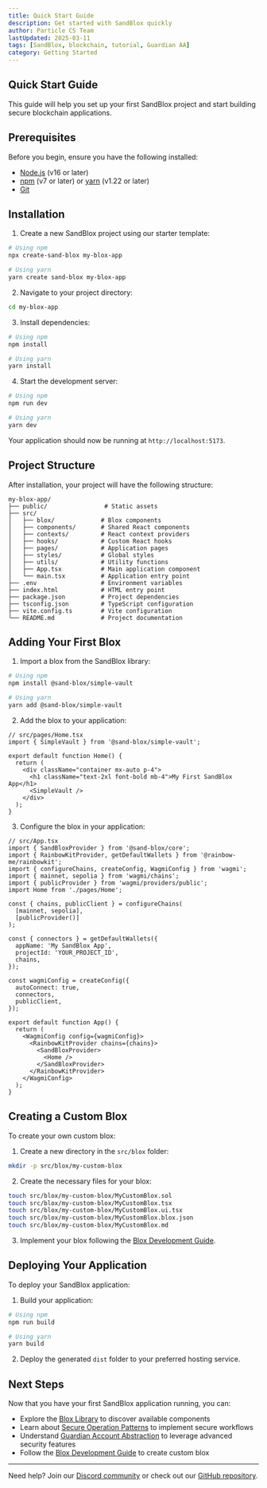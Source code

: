 ```yaml
---
title: Quick Start Guide
description: Get started with SandBlox quickly
author: Particle CS Team
lastUpdated: 2025-03-11
tags: [SandBlox, blockchain, tutorial, Guardian AA]
category: Getting Started
---
```


## Quick Start Guide

This guide will help you set up your first SandBlox project and start building secure blockchain applications.

## Prerequisites

Before you begin, ensure you have the following installed:

- [Node.js](https://nodejs.org/) (v16 or later)
- [npm](https://www.npmjs.com/) (v7 or later) or [yarn](https://yarnpkg.com/) (v1.22 or later)
- [Git](https://git-scm.com/)

## Installation

1. Create a new SandBlox project using our starter template:

```bash
# Using npm
npx create-sand-blox my-blox-app

# Using yarn
yarn create sand-blox my-blox-app
```

2. Navigate to your project directory:

```bash
cd my-blox-app
```

3. Install dependencies:

```bash
# Using npm
npm install

# Using yarn
yarn install
```

4. Start the development server:

```bash
# Using npm
npm run dev

# Using yarn
yarn dev
```

Your application should now be running at `http://localhost:5173`.

## Project Structure

After installation, your project will have the following structure:

```
my-blox-app/
├── public/                # Static assets
├── src/
│   ├── blox/             # Blox components
│   ├── components/       # Shared React components
│   ├── contexts/         # React context providers
│   ├── hooks/            # Custom React hooks
│   ├── pages/            # Application pages
│   ├── styles/           # Global styles
│   ├── utils/            # Utility functions
│   ├── App.tsx           # Main application component
│   └── main.tsx          # Application entry point
├── .env                  # Environment variables
├── index.html            # HTML entry point
├── package.json          # Project dependencies
├── tsconfig.json         # TypeScript configuration
├── vite.config.ts        # Vite configuration
└── README.md             # Project documentation
```

## Adding Your First Blox

1. Import a blox from the SandBlox library:

```bash
# Using npm
npm install @sand-blox/simple-vault

# Using yarn
yarn add @sand-blox/simple-vault
```

2. Add the blox to your application:

```tsx
// src/pages/Home.tsx
import { SimpleVault } from '@sand-blox/simple-vault';

export default function Home() {
  return (
    <div className="container mx-auto p-4">
      <h1 className="text-2xl font-bold mb-4">My First SandBlox App</h1>
      <SimpleVault />
    </div>
  );
}
```

3. Configure the blox in your application:

```tsx
// src/App.tsx
import { SandBloxProvider } from '@sand-blox/core';
import { RainbowKitProvider, getDefaultWallets } from '@rainbow-me/rainbowkit';
import { configureChains, createConfig, WagmiConfig } from 'wagmi';
import { mainnet, sepolia } from 'wagmi/chains';
import { publicProvider } from 'wagmi/providers/public';
import Home from './pages/Home';

const { chains, publicClient } = configureChains(
  [mainnet, sepolia],
  [publicProvider()]
);

const { connectors } = getDefaultWallets({
  appName: 'My SandBlox App',
  projectId: 'YOUR_PROJECT_ID',
  chains,
});

const wagmiConfig = createConfig({
  autoConnect: true,
  connectors,
  publicClient,
});

export default function App() {
  return (
    <WagmiConfig config={wagmiConfig}>
      <RainbowKitProvider chains={chains}>
        <SandBloxProvider>
          <Home />
        </SandBloxProvider>
      </RainbowKitProvider>
    </WagmiConfig>
  );
}
```

## Creating a Custom Blox

To create your own custom blox:

1. Create a new directory in the `src/blox` folder:

```bash
mkdir -p src/blox/my-custom-blox
```

2. Create the necessary files for your blox:

```bash
touch src/blox/my-custom-blox/MyCustomBlox.sol
touch src/blox/my-custom-blox/MyCustomBlox.tsx
touch src/blox/my-custom-blox/MyCustomBlox.ui.tsx
touch src/blox/my-custom-blox/MyCustomBlox.blox.json
touch src/blox/my-custom-blox/MyCustomBlox.md
```

3. Implement your blox following the [Blox Development Guide](/docs/blox-development).

## Deploying Your Application

To deploy your SandBlox application:

1. Build your application:

```bash
# Using npm
npm run build

# Using yarn
yarn build
```

2. Deploy the generated `dist` folder to your preferred hosting service.

## Next Steps

Now that you have your first SandBlox application running, you can:

- Explore the [Blox Library](/docs/blox-library) to discover available components
- Learn about [Secure Operation Patterns](/docs/secure-operations) to implement secure workflows
- Understand [Guardian Account Abstraction](/docs/account-abstraction) to leverage advanced security features
- Follow the [Blox Development Guide](/docs/blox-development) to create custom blox

---

Need help? Join our [Discord community](https://discord.gg/sandblox) or check out our [GitHub repository](https://github.com/particle-cs/sand-blox). 